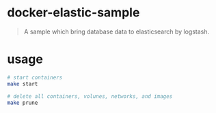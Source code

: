 # docker-elastic-sample
> A sample which bring database data to elasticsearch by logstash.

# usage
```bash
# start containers
make start

# delete all containers, volunes, networks, and images
make prune
```
